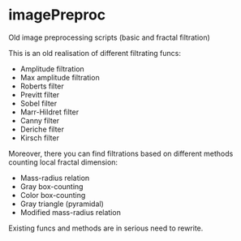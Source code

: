 # imagePreproc
Old image preprocessing scripts (basic and fractal filtration)

This is an old realisation of different filtrating funcs:
  - Amplitude filtration
  - Max amplitude filtration
  - Roberts filter
  - Previtt filter
  - Sobel filter
  - Marr-Hildret filter
  - Canny filter
  - Deriche filter
  - Kirsch filter

Moreover, there you can find filtrations based on different methods counting local fractal dimension:
  - Mass-radius relation
  - Gray box-counting
  - Color box-counting
  - Gray triangle (pyramidal)
  - Modified mass-radius relation


Existing funcs and methods are in serious need to rewrite.
